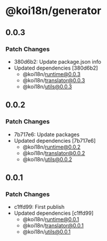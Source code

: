 # @koi18n/generator

## 0.0.3

### Patch Changes

- 380d6b2: Update package.json info
- Updated dependencies [380d6b2]
  - @koi18n/runtime@0.0.3
  - @koi18n/translator@0.0.3
  - @koi18n/utils@0.0.3

## 0.0.2

### Patch Changes

- 7b717e6: Update packages
- Updated dependencies [7b717e6]
  - @koi18n/runtime@0.0.2
  - @koi18n/translator@0.0.2
  - @koi18n/utils@0.0.2

## 0.0.1

### Patch Changes

- c1ffd99: First publish
- Updated dependencies [c1ffd99]
  - @koi18n/runtime@0.0.1
  - @koi18n/translator@0.0.1
  - @koi18n/utils@0.0.1
